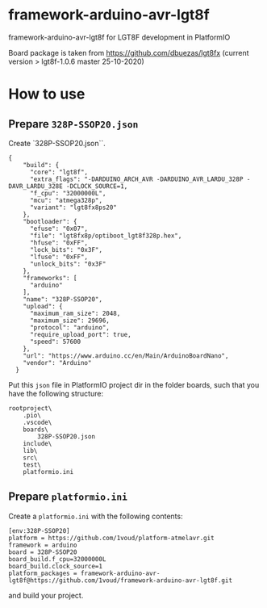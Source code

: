 # framework-arduino-avr-lgt8f
framework-arduino-avr-lgt8f for LGT8F development in PlatformIO

Board package is taken from https://github.com/dbuezas/lgt8fx (current version > lgt8f-1.0.6 master 25-10-2020)

# How to use

## Prepare `328P-SSOP20.json`
Create `328P-SSOP20.json``.
```
{
    "build": {
      "core": "lgt8f",
      "extra_flags": "-DARDUINO_ARCH_AVR -DARDUINO_AVR_LARDU_328P -DAVR_LARDU_328E -DCLOCK_SOURCE=1,
      "f_cpu": "32000000L",
      "mcu": "atmega328p",
      "variant": "lgt8fx8ps20"
    },
    "bootloader": {
      "efuse": "0x07",
      "file": "lgt8fx8p/optiboot_lgt8f328p.hex",
      "hfuse": "0xFF",
      "lock_bits": "0x3F",
      "lfuse": "0xFF",
      "unlock_bits": "0x3F"
    },
    "frameworks": [
      "arduino"
    ],
    "name": "328P-SSOP20",
    "upload": {
      "maximum_ram_size": 2048,
      "maximum_size": 29696,
      "protocol": "arduino",
      "require_upload_port": true,
      "speed": 57600
    },
    "url": "https://www.arduino.cc/en/Main/ArduinoBoardNano",
    "vendor": "Arduino"
  }

```
Put this `json` file in PlatformIO project dir in the folder boards, such that you have the following structure:
```
rootproject\
    .pio\
    .vscode\
    boards\
        328P-SSOP20.json
    include\
    lib\
    src\
    test\
    platformio.ini
```

## Prepare `platformio.ini`
Create a `platformio.ini` with the following contents:
```
[env:328P-SSOP20]
platform = https://github.com/1voud/platform-atmelavr.git
framework = arduino
board = 328P-SSOP20
board_build.f_cpu=32000000L
board_build.clock_source=1
platform_packages = framework-arduino-avr-lgt8f@https://github.com/1voud/framework-arduino-avr-lgt8f.git

```
and build your project.
